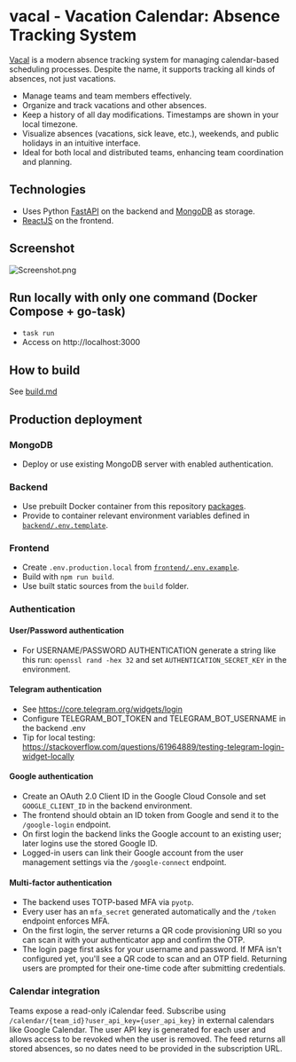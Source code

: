 # vacal - Vacation Calendar: Absence Tracking System

[Vacal](https://vacal.antonlarin.com) is a modern absence tracking system for managing calendar-based scheduling processes.
Despite the name, it supports tracking all kinds of absences, not just vacations.

* Manage teams and team members effectively.
* Organize and track vacations and other absences.
* Keep a history of all day modifications. Timestamps are shown in your local timezone.
* Visualize absences (vacations, sick leave, etc.), weekends, and public holidays in an intuitive interface.
* Ideal for both local and distributed teams, enhancing team coordination and planning.

## Technologies
* Uses Python [FastAPI](https://github.com/tiangolo/fastapi) on the backend and [MongoDB](https://github.com/mongodb/mongo) as storage.
* [ReactJS](https://github.com/facebook/react) on the frontend.

## Screenshot
![Screenshot.png](Screenshot.png)

## Run locally with only one command (Docker Compose + go-task)
* `task run`
* Access on http://localhost:3000

## How to build
See [build.md](build.md)

## Production deployment
### MongoDB
* Deploy or use existing MongoDB server with enabled authentication. 
### Backend
* Use prebuilt Docker container from this repository [packages](https://github.com/larinam/vacal/pkgs/container/vacal).
* Provide to container relevant environment variables defined in [`backend/.env.template`](https://github.com/larinam/vacal/blob/main/backend/.env.template). 
### Frontend
* Create `.env.production.local` from [`frontend/.env.example`](https://github.com/larinam/vacal/blob/main/frontend/.env.example). 
* Build with `npm run build`.
* Use built static sources from the `build` folder.
### Authentication
#### User/Password authentication
* For USERNAME/PASSWORD AUTHENTICATION generate a string like this run: `openssl rand -hex 32` and set `AUTHENTICATION_SECRET_KEY` in the environment.
#### Telegram authentication
* See https://core.telegram.org/widgets/login
* Configure TELEGRAM_BOT_TOKEN and TELEGRAM_BOT_USERNAME in the backend .env
* Tip for local testing: https://stackoverflow.com/questions/61964889/testing-telegram-login-widget-locally
#### Google authentication
* Create an OAuth 2.0 Client ID in the Google Cloud Console and set `GOOGLE_CLIENT_ID` in the backend environment.
* The frontend should obtain an ID token from Google and send it to the `/google-login` endpoint.
* On first login the backend links the Google account to an existing user; later logins use the stored Google ID.
* Logged-in users can link their Google account from the user management settings via the `/google-connect` endpoint.
#### Multi-factor authentication
* The backend uses TOTP-based MFA via `pyotp`.
* Every user has an `mfa_secret` generated automatically and the `/token` endpoint enforces MFA.
* On the first login, the server returns a QR code provisioning URI so you can scan it with your authenticator app and confirm the OTP.
* The login page first asks for your username and password. If MFA isn't configured yet,
  you'll see a QR code to scan and an OTP field. Returning users are prompted for
  their one-time code after submitting credentials.

### Calendar integration
Teams expose a read-only iCalendar feed. Subscribe using
`/calendar/{team_id}?user_api_key={user_api_key}` in external calendars like
Google Calendar. The user API key is generated for each user and allows access
to be revoked when the user is removed. The feed returns
all stored absences, so no dates need to be provided in the subscription URL.
